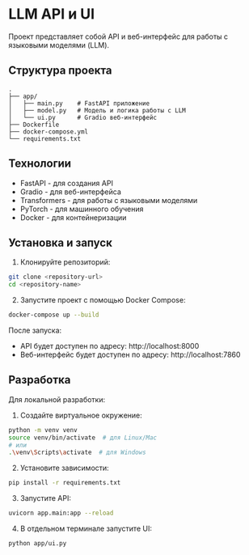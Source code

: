 # LLM API и UI

Проект представляет собой API и веб-интерфейс для работы с языковыми моделями (LLM).

## Структура проекта

```
.
├── app/
│   ├── main.py    # FastAPI приложение
│   ├── model.py   # Модель и логика работы с LLM
│   └── ui.py      # Gradio веб-интерфейс
├── Dockerfile
├── docker-compose.yml
└── requirements.txt
```

## Технологии

- FastAPI - для создания API
- Gradio - для веб-интерфейса
- Transformers - для работы с языковыми моделями
- PyTorch - для машинного обучения
- Docker - для контейнеризации

## Установка и запуск

1. Клонируйте репозиторий:
```bash
git clone <repository-url>
cd <repository-name>
```

2. Запустите проект с помощью Docker Compose:
```bash
docker-compose up --build
```

После запуска:
- API будет доступен по адресу: http://localhost:8000
- Веб-интерфейс будет доступен по адресу: http://localhost:7860

## Разработка

Для локальной разработки:

1. Создайте виртуальное окружение:
```bash
python -m venv venv
source venv/bin/activate  # для Linux/Mac
# или
.\venv\Scripts\activate  # для Windows
```

2. Установите зависимости:
```bash
pip install -r requirements.txt
```

3. Запустите API:
```bash
uvicorn app.main:app --reload
```

4. В отдельном терминале запустите UI:
```bash
python app/ui.py
```